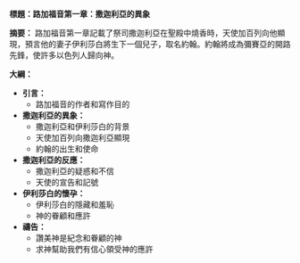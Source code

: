 **標題：路加福音第一章：撒迦利亞的異象**

**摘要：**
路加福音第一章記載了祭司撒迦利亞在聖殿中燒香時，天使加百列向他顯現，預言他的妻子伊利莎白將生下一個兒子，取名約翰。約翰將成為彌賽亞的開路先鋒，使許多以色列人歸向神。

**大綱：**

* **引言：**
    * 路加福音的作者和寫作目的
* **撒迦利亞的異象：**
    * 撒迦利亞和伊利莎白的背景
    * 天使加百列向撒迦利亞顯現
    * 約翰的出生和使命
* **撒迦利亞的反應：**
    * 撒迦利亞的疑惑和不信
    * 天使的宣告和記號
* **伊利莎白的懷孕：**
    * 伊利莎白的隱藏和羞恥
    * 神的眷顧和應許
* **禱告：**
    * 讚美神是紀念和眷顧的神
    * 求神幫助我們有信心領受神的應許